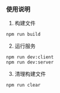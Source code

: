 ### 使用说明
1. 构建文件
```
npm run build
```

2. 运行服务
```
npm run dev:client
npm run dev:server
```

3. 清理构建文件
```
npm run clear
```
